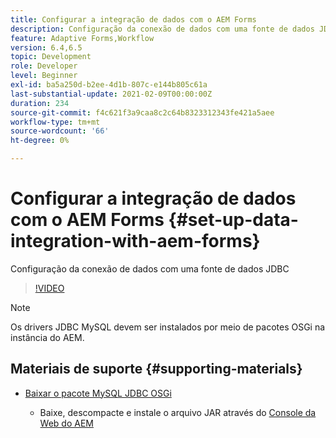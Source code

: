 ```yaml
---
title: Configurar a integração de dados com o AEM Forms
description: Configuração da conexão de dados com uma fonte de dados JDBC
feature: Adaptive Forms,Workflow
version: 6.4,6.5
topic: Development
role: Developer
level: Beginner
exl-id: ba5a250d-b2ee-4d1b-807c-e144b805c61a
last-substantial-update: 2021-02-09T00:00:00Z
duration: 234
source-git-commit: f4c621f3a9caa8c2c64b8323312343fe421a5aee
workflow-type: tm+mt
source-wordcount: '66'
ht-degree: 0%

---
```


# Configurar a integração de dados com o AEM Forms {#set-up-data-integration-with-aem-forms}

Configuração da conexão de dados com uma fonte de dados JDBC

>[!VIDEO](https://video.tv.adobe.com/v/17724?quality=12&learn=on)

>[!NOTE]
>
>Os drivers JDBC MySQL devem ser instalados por meio de pacotes OSGi na instância do AEM.

## Materiais de suporte {#supporting-materials}

* [Baixar o pacote MySQL JDBC OSGi](https://dev.mysql.com/downloads/connector/j/)

   * Baixe, descompacte e instale o arquivo JAR através do [Console da Web do AEM](http://localhost:4502/system/console/bundles)
